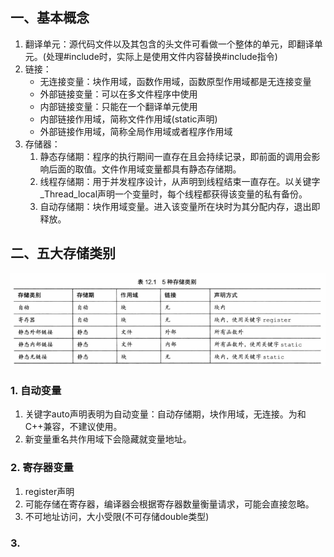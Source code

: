 ## 一、基本概念  
1. 翻译单元：源代码文件以及其包含的头文件可看做一个整体的单元，即翻译单元。(处理#include时，实际上是使用文件内容替换#include指令)  
2. 链接：  
   + 无连接变量：块作用域，函数作用域，函数原型作用域都是无连接变量  
   + 外部链接变量：可以在多文件程序中使用  
   + 内部链接变量：只能在一个翻译单元使用  
   + 内部链接作用域，简称文件作用域(static声明)  
   + 外部链接作用域，简称全局作用域或者程序作用域  
3. 存储器：  
   1. 静态存储期：程序的执行期间一直存在且会持续记录，即前面的调用会影响后面的取值。文件作用域变量都具有静态存储期。
   2. 线程存储期：用于并发程序设计，从声明到线程结束一直存在。以关键字_Thread_local声明一个变量时，每个线程都获得该变量的私有备份。  
   3. 自动存储期：块作用域变量。进入该变量所在块时为其分配内存，退出即释放。  
## 二、五大存储类别
![](1.png)  
### 1. 自动变量
1. 关键字auto声明表明为自动变量：自动存储期，块作用域，无连接。为和C++兼容，不建议使用。  
2. 新变量重名共作用域下会隐藏就变量地址。  
### 2. 寄存器变量  
1. register声明  
2. 可能存储在寄存器，编译器会根据寄存器数量衡量请求，可能会直接忽略。  
2. 不可地址访问，大小受限(不可存储double类型)  
### 3. 
   
